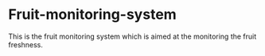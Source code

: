 # Fruit-monitoring-system
This is the fruit monitoring system which is aimed at the monitoring the fruit freshness.
